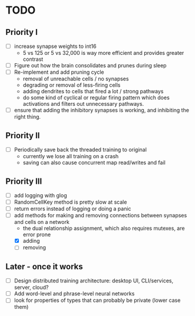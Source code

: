 # TODO

## Priority I
- [ ] increase synapse weights to int16
  - 5 vs 125 or 5 vs 32,000 is way more efficient and provides greater contrast
- [ ] Figure out how the brain consolidates and prunes during sleep
- [ ] Re-implement and add pruning cycle
  - removal of unreachable cells / no synapses
  - degrading or removal of less-firing cells
  - adding dendrites to cells that fired a lot / strong pathways
  - do some kind of cyclical or regular firing pattern which does activations
  and filters out unnecessary pathways.
- [ ] ensure that adding the inhibitory synapses is working, and inhibiting the right thing.

## Priority II
- [ ] Periodically save back the threaded training to original
    - currently we lose all training on a crash
    - saving can also cause concurrent map read/writes and fail

## Priority III
- [ ] add logging with glog
- [ ] RandomCellKey method is pretty slow at scale
- [ ] return errors instead of logging or doing a panic
- [ ] add methods for making and removing connections between synapses and cells on a network
    - the dual relationship assignment, which also requires mutexes, are error prone
    - [x] adding
    - [ ] removing

## Later - once it works
- [ ] Design distributed training architecture: desktop UI, CLI/services, server, cloud?
- [ ] Add word-level and phrase-level neural networks
- [ ] look for properties of types that can probably be private (lower case them)
